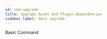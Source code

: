 ```yaml
---
id: cmd-upgrade
title: Upgrade Asset and Plugin Dependencies
sidebar_label: deux upgrade
---
```


Basic Command
